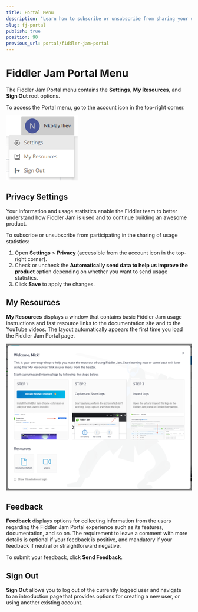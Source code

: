 ```yaml
---
title: Portal Menu
description: "Learn how to subscribe or unsubscribe from sharing your user statistics, find fast resource links, and sign out of your current Fiddler Jam Portal account."
slug: fj-portal
publish: true
position: 90
previous_url: portal/fiddler-jam-portal
---
```


# Fiddler Jam Portal Menu

The Fiddler Jam Portal menu contains the **Settings**, **My Resources**, and **Sign Out** root options.

To access the Portal menu, go to the account icon in the top-right corner.

![Portal menu options](../images/portal/menu/menu-all.png)

## Privacy Settings

Your information and usage statistics enable the Fiddler team to better understand how Fiddler Jam is used and to continue building an awesome product.

To subscribe or unsubscribe from participating in the sharing of usage statistics:

1. Open **Settings** > **Privacy** (accessible from the account icon in the top-right corner).
2. Check or uncheck the __Automatically send data to help us improve the product__ option depending on whether you want to send usage statistics.
3. Click __Save__ to apply the changes.

## My Resources

**My Resources** displays a window that contains basic Fiddler Jam usage instructions and fast resource links to the documentation site and to the YouTube videos. The layout automatically appears the first time you load the Fiddler Jam Portal page.

![My Resources screen](../images/portal/menu/my-resources.png)

## Feedback

**Feedback** displays options for collecting information from the users regarding the Fiddler Jam Portal experience such as its features, documentation, and so on. The requirement to leave a comment with more details is optional if your feedback is positive, and mandatory if your feedback if neutral or straightforward negative.

To submit your feedback, click **Send Feedback**.  

## Sign Out

**Sign Out** allows you to log out of the currently logged user and navigate to an introduction page that provides options for creating a new user, or using another existing account.
